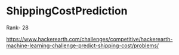 # ShippingCostPrediction

Rank- 28

https://www.hackerearth.com/challenges/competitive/hackerearth-machine-learning-challenge-predict-shipping-cost/problems/
